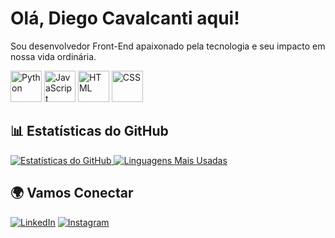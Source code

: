 # Olá, Diego Cavalcanti aqui!

Sou desenvolvedor Front-End apaixonado pela tecnologia e seu impacto em nossa vida ordinária. 

<p>
  <img src="https://cdn.icon-icons.com/icons2/112/PNG/512/python_18894.png" alt="Python" width="50" height="50"/>
  <img src="https://cdn-icons-png.flaticon.com/512/5968/5968292.png" alt="JavaScript" width="50" height="50"/>
  <img src="https://cdn-icons-png.flaticon.com/512/226/226777.png" alt="HTML" width="50" height="50"/>
  <img src="https://encrypted-tbn0.gstatic.com/images?q=tbn:ANd9GcTbAmafdPNr9fd0KC0Z98WYEC7Wl1wYlPVf-A&s" alt="CSS" width="50" height="50"/>
</p>

## 📊 Estatísticas do GitHub

<a href="https://github.com/seu-usuario" target="_blank">
  <img src="https://github-readme-stats.vercel.app/api?username=diego-cavalcantii&show_icons=true&theme=radical" alt="Estatísticas do GitHub" />
</a>
<a href="https://github.com/seu-usuario" target="_blank">
  <img src="https://github-readme-stats.vercel.app/api/top-langs/?username=diego-cavalcantii&layout=compact&theme=radical" alt="Linguagens Mais Usadas" />
</a>

## 🌍 Vamos Conectar

[![LinkedIn](https://img.shields.io/badge/LinkedIn-0A66C2?style=for-the-badge&logo=linkedin&logoColor=white)](https://www.linkedin.com/in/diego-silva-cavalcanti-a8b2b91a4/)
[![Instagram](https://img.shields.io/badge/Instagram-E4405F?style=for-the-badge&logo=instagram&logoColor=white)](https://www.instagram.com/diiego_cavalcanti/)
